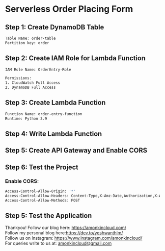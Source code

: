 # Serverless Order Placing Form

## Step 1: Create DynamoDB Table

```sh
Table Name: order-table
Partition key: order

```

## Step 2: Create IAM Role for Lambda Function
```sh
IAM Role Name: OrderEntry-Role

Permissions:
1. CloudWatch Full Access
2. DynamoDB Full Access

```

## Step 3: Create Lambda Function

```sh
Function Name: order-entry-function
Runtime: Python 3.9

```

## Step 4: Write Lambda Function

## Step 5: Create API Gateway and Enable CORS

## Step 6: Test the Project


### Enable CORS: 

```sh
Access-Control-Allow-Origin: '*'
Access-Control-Allow-Headers: Content-Type,X-Amz-Date,Authorization,X-Api-Key,X-Amz-Security-Token
Access-Control-Allow-Methods: POST

```

## Step 5: Test the Application

Thankyou!
Follow our blog here: https://amonkincloud.com/ \
Follow my personal blog here:https://dev.to/yeshwanthlm/ \
Follow us on Instagram: https://www.instagram.com/amonkincloud/ \
For queries write to us at: amonkincloud@gmail.com 
